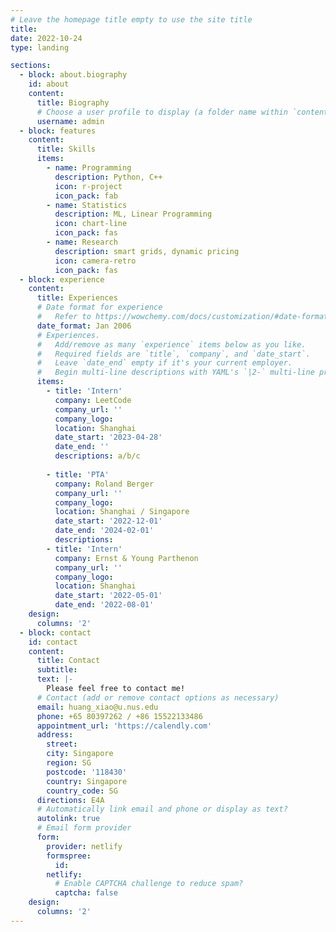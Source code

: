 ```yaml
---
# Leave the homepage title empty to use the site title
title:
date: 2022-10-24
type: landing

sections:
  - block: about.biography
    id: about
    content:
      title: Biography
      # Choose a user profile to display (a folder name within `content/authors/`)
      username: admin
  - block: features
    content:
      title: Skills
      items:
        - name: Programming
          description: Python, C++
          icon: r-project
          icon_pack: fab
        - name: Statistics
          description: ML, Linear Programming 
          icon: chart-line
          icon_pack: fas
        - name: Research
          description: smart grids, dynamic pricing
          icon: camera-retro
          icon_pack: fas
  - block: experience
    content:
      title: Experiences
      # Date format for experience
      #   Refer to https://wowchemy.com/docs/customization/#date-format
      date_format: Jan 2006
      # Experiences.
      #   Add/remove as many `experience` items below as you like.
      #   Required fields are `title`, `company`, and `date_start`.
      #   Leave `date_end` empty if it's your current employer.
      #   Begin multi-line descriptions with YAML's `|2-` multi-line prefix.
      items:
        - title: 'Intern' 
          company: LeetCode
          company_url: ''
          company_logo: 
          location: Shanghai
          date_start: '2023-04-28'
          date_end: ''
          descriptions: a/b/c
                    
        - title: 'PTA' 
          company: Roland Berger
          company_url: ''
          company_logo: 
          location: Shanghai / Singapore
          date_start: '2022-12-01'
          date_end: '2024-02-01'
          descriptions:
        - title: 'Intern' 
          company: Ernst & Young Parthenon
          company_url: ''
          company_logo: 
          location: Shanghai
          date_start: '2022-05-01'
          date_end: '2022-08-01'
    design:
      columns: '2'
  - block: contact
    id: contact
    content:
      title: Contact
      subtitle:
      text: |-
        Please feel free to contact me!
      # Contact (add or remove contact options as necessary)
      email: huang_xiao@u.nus.edu
      phone: +65 80397262 / +86 15522133486
      appointment_url: 'https://calendly.com'
      address:
        street: 
        city: Singapore
        region: SG
        postcode: '118430'
        country: Singapore
        country_code: SG
      directions: E4A
      # Automatically link email and phone or display as text?
      autolink: true
      # Email form provider
      form:
        provider: netlify
        formspree:
          id:
        netlify:
          # Enable CAPTCHA challenge to reduce spam?
          captcha: false
    design:
      columns: '2'
---
```

